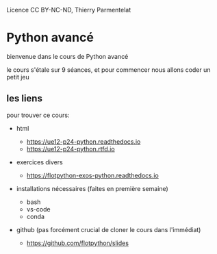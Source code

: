 Licence CC BY-NC-ND, Thierry Parmentelat


# Python avancé

bienvenue dans le cours de Python avancé

le cours s'étale sur 9 séances, et pour commencer nous allons coder un petit jeu

## les liens

pour trouver ce cours:

* html
  * <https://ue12-p24-python.readthedocs.io>
  * <https://ue12-p24-python.rtfd.io>

* exercices divers
  * <https://flotpython-exos-python.readthedocs.io>

* installations nécessaires (faites en première semaine)
  * bash
  * vs-code
  * conda

* github (pas forcément crucial de cloner le cours dans l'immédiat)
  * <https://github.com/flotpython/slides>
